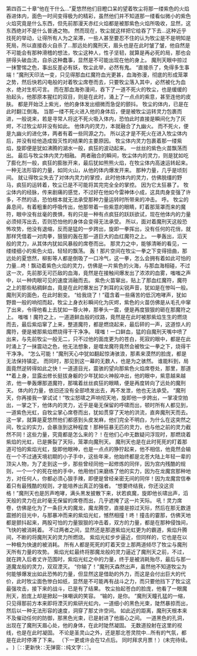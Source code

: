 第四百二十章“他在干什么...”夏悠然他们目瞪口呆的望着牧尘将那一缕紫色的火焰吞进体内，面色一时间变得极为的精彩，虽然他们并不知道那一缕看似微小的紫色火焰究竟是什么东西，但先前那漫天赤红火焰都是被那紫色火焰所吸收，显然，这东西绝对不是什么普通之物。
然而现在，牧尘就这样把它给吞了下去...这种近乎找死的举动，让得所有人为之呆滞，一些人甚至要忍不住的认为牧尘是不是明知是死局，所以直接吞火自杀了...那远处的魔刑天，眉头也是在此时皱了皱，他自然是不可能会有那种滑稽的想法，牧尘这种人，性子坚韧，就算是再必死的局，那也会拼得头破血流，自杀这种蠢事，显然是不可能出现在他的身上。
魔刑天眼中掠过一抹警惕之色，事出反差必有妖，牧尘此举，必然有鬼。
“直接杀了，免得多生事端！”魔刑天印法一变，只见得那血红魔符血光更甚，血海弥漫，彻底的形成笼罩之势，然后快若闪电般的对着牧尘席卷而去，只要牧尘落入其中，必然被化为血水，绝对生机可言。
而在那血海弥漫间，吞下了一道不死火的牧尘，也是缓缓的抬起头，他那原本猩红的双目，则是在此时，涌上了一点点的紫意，甚至连他的皮肤。
都是开始泛上紫光，他的身体发出细微而急促的颤抖。
牧尘的体内，已是在此时翻江倒海。
当那一缕不死火进入他的身体后，便是被牧尘运转灵力包裹而进，一般说来，若是寻常人将这不死火吸入体内，恐怕此时直接是瞬间化为了灰烬，不过牧尘却并没有如此。
他体内的灵力，本就融合了九幽火。
而不死火，便是九幽火的进化体，两者有着一些同源之力。
所以这才是不死火在进入牧尘体内后，并没有给他造成毁灭性的结果的主要原因。
牧尘体内灵力包裹着那一缕紫焰，旋即便是犹如沸腾的湖水一般，疯狂的波动起来。
一丝丝的紫色火苗飘荡而出。
最后与牧尘体内灵力相融。
两者融合的瞬间，牧尘体内的灵力，则是犹如吃了膨化剂一般，疯狂的膨胀开来，最后犹如熊熊火焰，在牧尘体内高速运转起来。
一种无法形容的力量，如同火山，从他的体内爆发开来。
那种力量，几乎是顷刻间。
就让得牧尘失去了对体内灵力的掌控，此时他体内的灵力，仿佛脱缰的野马，疯狂的运转着，牧尘已是不可能将其完完全全的掌控。
因为它太狂暴了。
牧尘体内的经脉，传来剧痛的感觉，不过好在他如今雷神体小成，这具肉身变强了许多，不然的话，恐怕根本就无法承受那种力量运转时所带来的冲击。
呼。
牧尘的鼻息间，有着粗重的呼吸传出，他那带着一些紫意的眼睛，盯着那笼罩而来的魔符，眼中没有丝毫的畏惧，有的只是一种有点疯狂的跃跃欲试，现在他体内的力量必须倾泻出去，否则恐怕他的身体会变得无法承受。
所以，面对着魔刑天这般恐怖攻势，他没有退缩，反而是猛的一步跨出，旋即一拳挥出，没有任何的花俏，就那样凭借着一对肉拳，狠狠的轰在那一道巨大的血红魔符之上。
一拳轰出，滔天般的灵力，从其体内犹如风暴般的席卷而出。
那灵力之中，能够清晰的看见，一缕缕细小的紫色火焰，轻轻的飘荡。
轰！那片空间在牧尘一拳之下变得扭曲，那远处的夏悠然，柳影等人都是倒吸了一口冷气，这一拳，怎么会拥有着如此可怕的力量...咚！飘动着紫色火焰的灵力，仿佛是一片紫色的火海，与那血海相碰，不过这一次，先前那无可匹敌的血海，竟然是在接触间爆发出了浓浓的血雾，嗤嗤之声中，以一种肉眼可见的速度消融而去。
紫色火苗窜出，贴上了那血红魔符，魔符之上的那些粘稠鲜血，竟是在此时爆发出了刺耳的尖锐声音，犹如是在惨叫一般。
魔刑天的面色，在此时剧变。
“给我烧了！”蕴含着一些痛苦的低沉咆哮声，犹如野兽一般的响彻而起，牧尘上身衣衫瞬间化为灰烬，紫色的火苗仿佛是从毛孔中窜了出来，令得他看上去犹如一尊火神，那拳头一震，便是再度狠狠的砸在那魔符之上。
嗤嗤！魔符之上，一道道鲜血般的纹路，竟然是在此时被那紫焰生生的燃烧而去，最后紫焰窜了上来，整道魔符，都是燃烧起来，最后砰的一声，这道惊人的魔符，便是被那紫焰燃烧得干干净净。
噗嗤！一口鲜血，猛的自魔刑天嘴中喷了出来，与先前牧尘一般无二，只不过他的面庞更为的苍白，死寂的眼中，都是在此时涌上了一抹震动之色，他无法想象，是噬龙魔符竟然会被牧尘一拳之下，烧得干干净净。
“怎么可能！”魔刑天心中犹如翻起惊涛骇浪，那素来漠然的脸庞，都是无法保持镇定。
而同时，那见到这一幕的无数人，也是为之骇然。
谁能料到，局面竟然逆转得如此之快！一道道目光，震骇的望向那紫色火焰席卷处，那里，那道**着上身，显露出修长挺拔身躯的少年犹如火神般冲出，他的眼中，紫意越来越浓，他一拳轰爆那道魔符，那噙着丝丝疯狂的眼睛，便是再度转向了远处的魔刑天。
体内的力量，依旧还没有全部喷发出去，再不发泄，他也无法承受。
“魔刑天，你再接我一掌试试！”牧尘怒啸之声响彻天地，旋即他一步跨出，一掌凌空拍出，一掌之下，他体内的灵力，近乎是毫无保留的呼啸而出，顿时所有人都见到，一道紫色光虹，自牧尘掌心席卷而出，犹如贯穿了天地的洪流，直奔魔刑天而去。
这一掌，就算是夏悠然他们都感到头皮发麻，他们完全不明白，为什么在这突然之间，牧尘的实力，会暴涨到这种程度！那种狂暴无匹的灵力，也与他之前的灵力截然不同！这些力量，究竟都是怎么来的？！在他们心中无数疑问浮现时，那燃烧着紫焰的光虹，已是撕裂了天际，笼罩向魔刑天。
魔刑天也是在此时死死的盯着那道可怕的紫焰光虹，旋即他眼神，也是一点点的狰狞起来，他不相信，他竟然会输在一个不过通天境初期的小子手中，这些年来，他始终都是北苍大陆上年轻一辈的顶尖人物，为了走到这一步，那些曾经同他一起修炼的同伴，因为宫内残酷的规则，一个一个的死在他的手中，他用他们来磨练了他的实力，因为在龙魔宫那种地方，对任何人，你都必须心狠手辣，即便是曾经亲密无间的同伴！因为龙魔宫信奉着只有最残酷的规则，才能培养出真正的强者。
“想要终结我，你还没这资格！”魔刑天也是厉声咆哮，满头黑发披散下来，状若疯魔，旋即他长啸出声，滔天般的灵力在此时毫无保留的席卷而出，几乎遮掩了这一片天际。
吼！灵力席卷，仿佛是化为了一条巨大的魔龙，魔龙腾空，直接是掠过天际，然后在那无数道震撼的目光中，与那暴冲而来的紫焰光虹，憾然相撞！咚！撞击的霎那，仿佛天地都是颤抖起来，两股可怕的力量狠狠的冲击着，双方的力量，都是在那种侵蚀间，飞快的被消耗着。
不过两者之间，显然还是那道紫焰光虹更为的霸道，紫焰升腾间，不断的将魔刑天的灵力所燃烧。
紫焰光虹步步逼近，但同样的，它也是在以一种极为快速的被消耗。
所有人都是死死的盯着天空上那两道倾尽了牧尘与魔刑天所有力量的攻势。
紫焰光虹最终将那魔龙般的灵力逼近了魔刑天之前，不过，就在跨入后者丈许范围时，紫焰光虹之中的力量，终于是被消耗殆尽，最后与那一道魔龙般的灵力，双双湮灭。
“你输了！”魔刑天森然出声，虽然他不知道牧尘为何能够爆发出如此恐怖的力量，但显然这是借助的外力，而这是会付出巨大的代价，此时牧尘面色惨白如纸，显然是不可能再有战斗之力，而只要他挡下了牧尘这最强攻击，接下来的战斗，已是有了结果。
牧尘抬起苍白的脸庞，他看了一眼魔刑天，脸庞上却是掀起一抹嘲讽的笑容。
“输的，是你。
”魔刑天瞳孔猛的一缩，只见得那前方本来即将湮灭的紫研光虹内，一道细小的黑色光束，陡然暴掠而出，然后以一种无法形容的速度，洞穿了那丈许空间。
如此近的距离，魔刑天根本来不及催动任何的防御，那黑色光束，已是射进了他眉心之间。
一道黑色的孔洞，出现在了魔刑天眉心处，他的身体，在此时陡然凝固。
无数道投射在这里的视线，也是在此时凝固。
不论是圣灵山之外，还是那北苍灵院中...所有的气氛，都是在此时停滞了下来。
（下一更或许会在12点后。
同时拜求月票！）(未完待续。
。
)〖∷更新快∷无弹窗∷纯文字∷〗。
